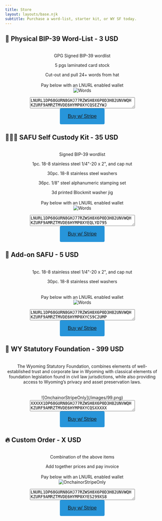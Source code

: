 ```yaml
---
title: Store
layout: layouts/base.njk
subtitle: Purchase a word-list, starter kit, or WY SF today.
---
```


## <a id="list"></a>**📝 Physical BIP-39 Word-List - 3 USD**
<center>
<br>
GPG Signed BIP-39 wordlist

5 pgs laminated card stock

Cut-out and pull 24+ words from hat
<br><br>
Pay below with an LNURL enabled wallet
<br>
![Words](/images/1.png)
<br>
<textarea id="p1" rows="2" cols="40">
LNURL1DP68GURN8GHJ77RZWSH8X6P0D3H82UNVWQHKZURF9AMRZTMVDE6HYMP0XYCQSEZYWJ
</textarea>
<br>
<button type="submit" name="stripe" style="min-width:146px; min-height:40px; border-radius: 4px;border-style: none;background-color: #2795DA;" alt="Buy with Stripe"><span style="color:#fff"><p style="font-size:16px"><a href="https://buy.stripe.com/dR69EwafY727c5aeUV">Buy w/ Stripe</a></p></span>
</button>
</center>


## <a id="kit"></a>**📝🔩🔤 SAFU Self Custody Kit - 35 USD**
<center>
<br>
Signed BIP-39 wordlist

1pc. 18-8 stainless steel 1/4"-20 x 2", and cap nut

30pc. 18-8 stainless steel washers 

36pc. 1/8" steel alphanumeric stamping set

3d printed Blockmit washer jig
<br><br>
Pay below with an LNURL enabled wallet
<br>
![Words](/images/2.png)
<br>
<textarea id="p1" rows="2" cols="40">
LNURL1DP68GURN8GHJ77RZWSH8X6P0D3H82UNVWQHKZURF9AMRZTMVDE6HYMP0XYEQLYD795
</textarea>
<br>
<button type="submit" name="stripe" style="min-width:146px; min-height:40px; border-radius: 4px;border-style: none;background-color: #2795DA;" alt="Buy with Stripe"><span style="color:#fff"><p style="font-size:16px"><a href="https://buy.stripe.com/cN203WafYbinfhmeUW">Buy w/ Stripe</a></p></span>
</button>
</center>

## <a id="safu"></a>**🔩 Add-on SAFU - 5 USD**
<center>
<br>
1pc. 18-8 stainless steel 1/4"-20 x 2", and cap nut

30pc. 18-8 stainless steel washers  
<br><br>
Pay below with an LNURL enabled wallet
<br>
![Words](/images/3.png)
<br>
<textarea id="p1" rows="2" cols="40">
LNURL1DP68GURN8GHJ77RZWSH8X6P0D3H82UNVWQHKZURF9AMRZTMVDE6HYMP0XYCS9C2UMP
</textarea>
<br>
<button type="submit" name="stripe" style="min-width:146px; min-height:40px; border-radius: 4px;border-style: none;background-color: #2795DA;" alt="Buy with Stripe"><span style="color:#fff"><p style="font-size:16px"><a href="https://buy.stripe.com/28o9Ew2Nwcmr2uA6or">Buy w/ Stripe</a></p></span>
</button>
</center>

## <a id="wysf"></a>**🔑 WY Statutory Foundation - 399 USD**
<center>
<br>
The Wyoming Statutory Foundation, combines elements of well- established trust and corporate law in Wyoming with classical elements of foundation legislation found in civil law jurisdictions, while also providing access to Wyoming’s privacy and asset preservation laws.
<br><br>

<br>
![OnchainorStripeOnly](/images/99.png)
<br>
<textarea id="p1" rows="2" cols="40">
XXXXX1DP68GURN8GHJ77RZWSH8X6P0D3H82UNVWQHKZURF9AMRZTMVDE6HYMP0XYCQSXXXXX
</textarea>
<br>
<button type="submit" name="stripe" style="min-width:146px; min-height:40px; border-radius: 4px;border-style: none;background-color: #2795DA;" alt="Buy with Stripe"><span style="color:#fff"><p style="font-size:16px"><a href="https://buy.stripe.com/9AQcQIfAifyDedi4gk">Buy w/ Stripe</a></p></span>
</button>
</center>

## <a id="cust"></a>**🔥 Custom Order - X USD**
<center>
<br>
Combination of the above items

Add together prices and pay invoice
<br><br>
Pay below with an LNURL enabled wallet
<br>
![OnchainorStripeOnly](/images/4.png)
<br>
<textarea id="p1" rows="2" cols="40">
LNURL1DP68GURN8GHJ77RZWSH8X6P0D3H82UNVWQHKZURF9AMRZTMVDE6HYMP0XYES299XS8
</textarea>
<br>
<button type="submit" name="stripe" style="min-width:146px; min-height:40px; border-radius: 4px;border-style: none;background-color: #2795DA;" alt="Buy with Stripe"><span style="color:#fff"><p style="font-size:16px"><a href="https://buy.stripe.com/28odUM5ZI2LRfhmbII">Buy w/ Stripe</a></p></span>
</button>
</center>



